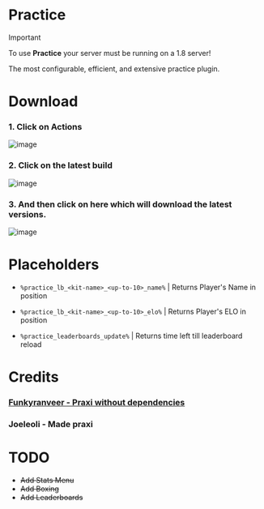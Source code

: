 # Practice
> [!IMPORTANT]
> To use **Practice** your server must be running on a 1.8 server!

The most configurable, efficient, and extensive practice plugin.

# Download
### 1. Click on **Actions**
![image](https://github.com/Devlrxxh/practice/assets/125221056/8ad915ae-8dbd-4a70-9142-9eb2c04799b5)
### 2. Click on the latest build 
![image](https://github.com/Devlrxxh/practice/assets/125221056/807e1768-6cfc-4f7f-b780-f093b98ad7c2)
### 3. And then click on here which will download the latest versions.
![image](https://github.com/Devlrxxh/practice/assets/125221056/054966cd-1603-4e9e-9bc2-800e9538849d) 

# Placeholders
 - ``%practice_lb_<kit-name>_<up-to-10>_name%`` | Returns Player's Name in position

 - ``%practice_lb_<kit-name>_<up-to-10>_elo%`` | Returns Player's ELO in position

 -  ``%practice_leaderboards_update%`` |  Returns time left till leaderboard reload

# Credits
### [Funkyranveer - Praxi without dependencies](https://github.com/funkyranveer/praxi-nodependents)
### Joeleoli - Made praxi

# TODO
 - ~~Add Stats Menu~~
 - ~~Add Boxing~~
- ~~Add Leaderboards~~
